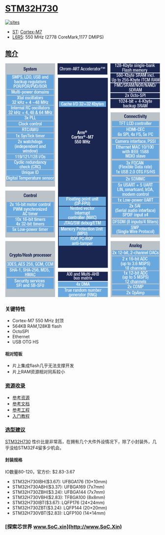 ﻿# [STM32H730](https://github.com/SoCXin/STM32H730)

[![sites](http://182.61.61.133/link/resources/SoC.png)](http://SoC.Xin)

* [ST](https://www.st.com/zh/): [Cortex-M7](https://github.com/SoCXin/Cortex)
* [L6R5](https://github.com/SoCXin/Level): 550 MHz (2778 CoreMark,1177 DMIPS)

## [简介](https://github.com/SoCXin/STM32H730/wiki)

[![sites](docs/STM32H730.png)](https://www.st.com/content/st_com/zh/products/microcontrollers-microprocessors/stm32-32-bit-arm-cortex-mcus/stm32-high-performance-mcus/stm32h7-series/stm32h730-value-line.html)

### 关键特性


* Cortex-M7 550 MHz 封顶
* 564KB RAM,128KB flash
* OctoSPI
* Ethernet
* USB OTG HS

#### 相对短板

* 片上集成flash几乎无法支撑开发
* 片上RAM资源相对同系较小


### [资源收录](https://github.com/SoCXin)

* [参考资源](src/)
* [参考文档](docs/)
* [参考工程](project/)
* [入门教程](https://docs.soc.xin/STM32H730)

### [选型建议](https://github.com/SoCXin)

[STM32H730](https://github.com/SoCXin/STM32H730) 性价比是非常高，在拥有几个大件外设情况下，除了小封装外，几乎没给STM32F4留多少机会。

#### 封装规格

IO数量80-120，官方价: $2.83-3.67

* STM32H730IBH($3.67): UFBGA176 (10×10mm)
* STM32H730ABH($3.37): UFBGA169 (7x7mm)
* STM32H730ZBH($3.24): UFBGA144 (7x7mm)
* STM32H730VBH($2.83): TFBGA100 (8x8mm)
* STM32H730IBT($3.67): LQFP176 (24×24mm)
* STM32H730ZBT($3.24): LQFP144 (20×20mm)
* STM32H730VBT($2.83): LQFP100 (14×14mm)

### [探索芯世界 www.SoC.xin](http://www.SoC.Xin)
